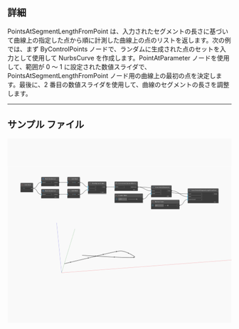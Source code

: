 ## 詳細
PointsAtSegmentLengthFromPoint は、入力されたセグメントの長さに基づいて曲線上の指定した点から順に計測した曲線上の点のリストを返します。次の例では、まず ByControlPoints ノードで、ランダムに生成された点のセットを入力として使用して NurbsCurve を作成します。PointAtParameter ノードを使用して、範囲が 0 ～ 1 に設定された数値スライダで、PointsAtSegmentLengthFromPoint ノード用の曲線上の最初の点を決定します。最後に、2 番目の数値スライダを使用して、曲線のセグメントの長さを調整します。
___
## サンプル ファイル

![PointsAtSegmentLengthFromPoint](./Autodesk.DesignScript.Geometry.Curve.PointsAtSegmentLengthFromPoint_img.jpg)

